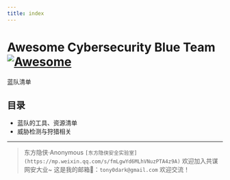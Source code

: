 ```yaml
---
title: index
---
```


# Awesome Cybersecurity Blue Team[![Awesome](https://awesome.re/badge-flat2.svg)](https://awesome.re)

蓝队清单



## 目录

-   蓝队的工具、资源清单
-   威胁检测与狩猎相关



---

> 东方隐侠·Anonymous `[东方隐侠安全实验室](https://mp.weixin.qq.com/s/fmLgwYd6MLhVNuzPTA4z9A)` 欢迎加入共谋网安大业~
> 这是我的邮箱📮：`tony0dark@gmail.com` 欢迎交流！

